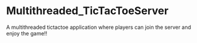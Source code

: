 # Multithreaded_TicTacToeServer
A multithreaded tictactoe application where players can join the server and enjoy the game!!
